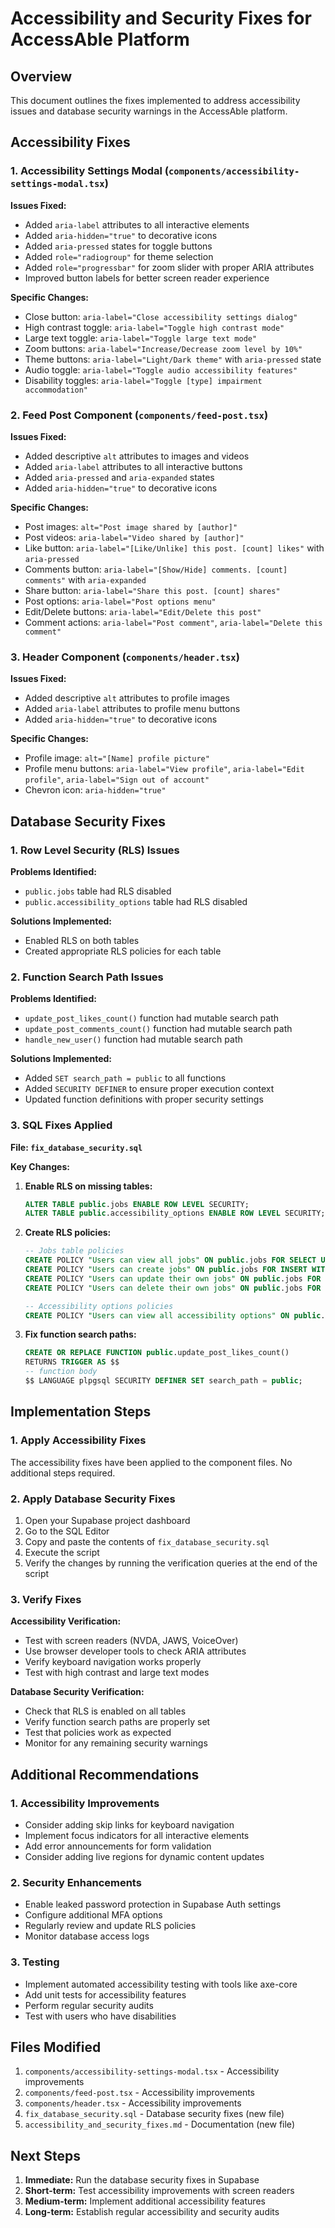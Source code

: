 # Accessibility and Security Fixes for AccessAble Platform

## Overview
This document outlines the fixes implemented to address accessibility issues and database security warnings in the AccessAble platform.

## Accessibility Fixes

### 1. Accessibility Settings Modal (`components/accessibility-settings-modal.tsx`)

**Issues Fixed:**
- Added `aria-label` attributes to all interactive elements
- Added `aria-hidden="true"` to decorative icons
- Added `aria-pressed` states for toggle buttons
- Added `role="radiogroup"` for theme selection
- Added `role="progressbar"` for zoom slider with proper ARIA attributes
- Improved button labels for better screen reader experience

**Specific Changes:**
- Close button: `aria-label="Close accessibility settings dialog"`
- High contrast toggle: `aria-label="Toggle high contrast mode"`
- Large text toggle: `aria-label="Toggle large text mode"`
- Zoom buttons: `aria-label="Increase/Decrease zoom level by 10%"`
- Theme buttons: `aria-label="Light/Dark theme"` with `aria-pressed` state
- Audio toggle: `aria-label="Toggle audio accessibility features"`
- Disability toggles: `aria-label="Toggle [type] impairment accommodation"`

### 2. Feed Post Component (`components/feed-post.tsx`)

**Issues Fixed:**
- Added descriptive `alt` attributes to images and videos
- Added `aria-label` attributes to all interactive buttons
- Added `aria-pressed` and `aria-expanded` states
- Added `aria-hidden="true"` to decorative icons

**Specific Changes:**
- Post images: `alt="Post image shared by [author]"`
- Post videos: `aria-label="Video shared by [author]"`
- Like button: `aria-label="[Like/Unlike] this post. [count] likes"` with `aria-pressed`
- Comments button: `aria-label="[Show/Hide] comments. [count] comments"` with `aria-expanded`
- Share button: `aria-label="Share this post. [count] shares"`
- Post options: `aria-label="Post options menu"`
- Edit/Delete buttons: `aria-label="Edit/Delete this post"`
- Comment actions: `aria-label="Post comment"`, `aria-label="Delete this comment"`

### 3. Header Component (`components/header.tsx`)

**Issues Fixed:**
- Added descriptive `alt` attributes to profile images
- Added `aria-label` attributes to profile menu buttons
- Added `aria-hidden="true"` to decorative icons

**Specific Changes:**
- Profile image: `alt="[Name] profile picture"`
- Profile menu buttons: `aria-label="View profile"`, `aria-label="Edit profile"`, `aria-label="Sign out of account"`
- Chevron icon: `aria-hidden="true"`

## Database Security Fixes

### 1. Row Level Security (RLS) Issues

**Problems Identified:**
- `public.jobs` table had RLS disabled
- `public.accessibility_options` table had RLS disabled

**Solutions Implemented:**
- Enabled RLS on both tables
- Created appropriate RLS policies for each table

### 2. Function Search Path Issues

**Problems Identified:**
- `update_post_likes_count()` function had mutable search path
- `update_post_comments_count()` function had mutable search path
- `handle_new_user()` function had mutable search path

**Solutions Implemented:**
- Added `SET search_path = public` to all functions
- Added `SECURITY DEFINER` to ensure proper execution context
- Updated function definitions with proper security settings

### 3. SQL Fixes Applied

**File: `fix_database_security.sql`**

**Key Changes:**
1. **Enable RLS on missing tables:**
   ```sql
   ALTER TABLE public.jobs ENABLE ROW LEVEL SECURITY;
   ALTER TABLE public.accessibility_options ENABLE ROW LEVEL SECURITY;
   ```

2. **Create RLS policies:**
   ```sql
   -- Jobs table policies
   CREATE POLICY "Users can view all jobs" ON public.jobs FOR SELECT USING (true);
   CREATE POLICY "Users can create jobs" ON public.jobs FOR INSERT WITH CHECK (auth.uid() IS NOT NULL);
   CREATE POLICY "Users can update their own jobs" ON public.jobs FOR UPDATE USING (auth.uid() = user_id);
   CREATE POLICY "Users can delete their own jobs" ON public.jobs FOR DELETE USING (auth.uid() = user_id);
   
   -- Accessibility options policies
   CREATE POLICY "Users can view all accessibility options" ON public.accessibility_options FOR SELECT USING (true);
   ```

3. **Fix function search paths:**
   ```sql
   CREATE OR REPLACE FUNCTION public.update_post_likes_count()
   RETURNS TRIGGER AS $$
   -- function body
   $$ LANGUAGE plpgsql SECURITY DEFINER SET search_path = public;
   ```

## Implementation Steps

### 1. Apply Accessibility Fixes
The accessibility fixes have been applied to the component files. No additional steps required.

### 2. Apply Database Security Fixes
1. Open your Supabase project dashboard
2. Go to the SQL Editor
3. Copy and paste the contents of `fix_database_security.sql`
4. Execute the script
5. Verify the changes by running the verification queries at the end of the script

### 3. Verify Fixes

**Accessibility Verification:**
- Test with screen readers (NVDA, JAWS, VoiceOver)
- Use browser developer tools to check ARIA attributes
- Verify keyboard navigation works properly
- Test with high contrast and large text modes

**Database Security Verification:**
- Check that RLS is enabled on all tables
- Verify function search paths are properly set
- Test that policies work as expected
- Monitor for any remaining security warnings

## Additional Recommendations

### 1. Accessibility Improvements
- Consider adding skip links for keyboard navigation
- Implement focus indicators for all interactive elements
- Add error announcements for form validation
- Consider adding live regions for dynamic content updates

### 2. Security Enhancements
- Enable leaked password protection in Supabase Auth settings
- Configure additional MFA options
- Regularly review and update RLS policies
- Monitor database access logs

### 3. Testing
- Implement automated accessibility testing with tools like axe-core
- Add unit tests for accessibility features
- Perform regular security audits
- Test with users who have disabilities

## Files Modified

1. `components/accessibility-settings-modal.tsx` - Accessibility improvements
2. `components/feed-post.tsx` - Accessibility improvements
3. `components/header.tsx` - Accessibility improvements
4. `fix_database_security.sql` - Database security fixes (new file)
5. `accessibility_and_security_fixes.md` - Documentation (new file)

## Next Steps

1. **Immediate:** Run the database security fixes in Supabase
2. **Short-term:** Test accessibility improvements with screen readers
3. **Medium-term:** Implement additional accessibility features
4. **Long-term:** Establish regular accessibility and security audits 